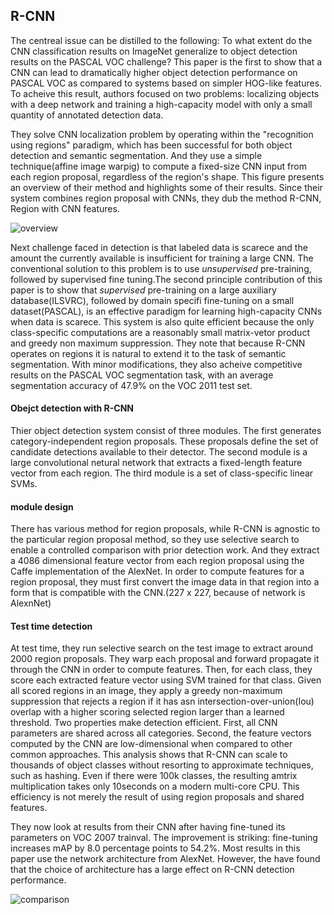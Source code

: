 ## R-CNN

The centreal issue can be distilled to the following: To what extent do the CNN classification results on ImageNet generalize to object detection results on the PASCAL VOC challenge? This paper is the first to show that a CNN can lead to dramatically higher object detection performance on PASCAL VOC as compared to systems based on simpler HOG-like features. To acheive this result, authors focused on two problems: localizing objects with a deep network and training a high-capacity model with only a small quantity of annotated detection data.


They solve CNN localization problem by operating within the "recognition using regions" paradigm, which has been successful for both object detection and semantic segmentation. And they use a simple technique(affine image warpig) to compute a fixed-size CNN input from each region proposal, regardless of the region's shape. This figure presents an overview of their method and highlights some of their results. Since their system combines region proposal with CNNs, they dub the method R-CNN, Region with CNN features.

![overview](https://user-images.githubusercontent.com/90513931/220125963-5dad1dce-6998-4339-937e-0d9dbfb0f8c8.png)


Next challenge faced in detection is that labeled data is scarece and the amount the currently available is insufficient for training a large CNN. The conventional solution to this problem is to use _unsupervised_ pre-training, followed by supervised fine tuning.The second principle contribution of this paper is to show that _supervised_ pre-training on a large auxiliary database(ILSVRC), followed by domain specifi fine-tuning on a small dataset(PASCAL), is an effective paradigm for learning high-capacity CNNs when data is scarece. This system is also quite efficient because the only class-specific computations are a reasonably small matrix-vetor product and greedy non maximum suppression. They note that because R-CNN operates on regions it is natural to extend it to the task of semantic segmentation. With minor modifications, they also acheive competitive results on the PASCAL VOC segmentation task, with an average segmentation accuracy of 47.9% on the VOC 2011 test set.

#### Obejct detection with R-CNN

Thier object detection system consist of three modules. The first generates category-independent region proposals. These proposals define the set of candidate detections available to their detector. The second module is a large convolutional netural network that extracts a fixed-length feature vector from each region. The third module is a set of class-specific linear SVMs.

#### module design
There has various method for region proposals, while R-CNN is agnostic to the particular region proposal method, so they use selective search to enable a controlled comparison with prior detection work. And they extract a 4086 dimensional feature vector from each region proposal using the Caffe implementation of the AlexNet. In order to compute features for a region proposal, they must first convert the image data in that region into a form that is compatible with the CNN.(227 x 227, because of network is AlexnNet)

#### Test time detection
At test time, they run selective search on the test image to extract around 2000 region proposals. They warp each proposal and forward propagate it through the CNN in order to compute features. Then, for each class, they score each extracted feature vector using SVM trained for that class. Given all scored regions in an image, they apply a greedy non-maximum suppression that rejects a region if it has asn intersection-over-union(Iou) overlap with a higher scoring selected region larger than a learned threshold. Two properties make detection efficient. First, all CNN parameters are shared across all categories. Second, the feature vectors computed by the CNN are low-dimensional when compared to other common approaches. This analysis shows that R-CNN can scale to thousands of object classes without resorting to approximate techniques, such as hashing. Even if there were 100k classes, the resulting amtrix multiplication takes only 10seconds on a modern multi-core CPU. This efficiency is not merely the result of using region proposals and shared features.


They now look at results from their CNN after having fine-tuned its parameters on VOC 2007 trainval. The improvement is striking: fine-tuning increases mAP by 8.0 percentage points to 54.2%. Most results in this paper use the network architecture from AlexNet. However, the have found that the choice of architecture has a large effect on R-CNN detection performance. 

![comparison](https://user-images.githubusercontent.com/90513931/220125974-8a2bc682-d0a6-4b2d-be2e-4f612baa21fe.png)
